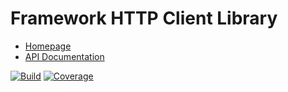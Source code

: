 # Framework HTTP Client Library

- [Homepage](https://the-framework.gitlab.io/libraries/http-client.html)
- [API Documentation](https://the-framework.gitlab.io/libraries/http-client/docs/)

[![Build](https://gitlab.com/the-framework/libraries/http-client/badges/master/pipeline.svg)](https://gitlab.com/the-framework/libraries/http-client/-/jobs)
[![Coverage](https://gitlab.com/the-framework/libraries/http-client/badges/master/coverage.svg?job=test:php)](https://the-framework.gitlab.io/libraries/http-client/coverage/)
